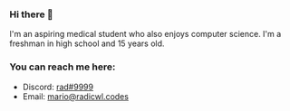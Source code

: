 ### Hi there 👋

I'm an aspiring medical student who also enjoys computer science. I'm a freshman in high school and 15 years old. 

### You can reach me here:

- Discord: [rad#9999](https://discord.com/users/470677629087776786)
- Email: [mario@radicwl.codes](mailto:mario@radicwl.codes)



<!--
**radicwl/radicwl** is a ✨ _special_ ✨ repository because its `README.md` (this file) appears on your GitHub profile.

Here are some ideas to get you started:

- 🔭 I’m currently working on ...
- 🌱 I’m currently learning ...
- 👯 I’m looking to collaborate on ...
- 🤔 I’m looking for help with ...
- 💬 Ask me about ...
- 📫 How to reach me: ...
- 😄 Pronouns: ...
- ⚡ Fun fact: ...
-->

